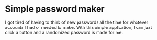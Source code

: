 # Simple password maker 

I got tired of having to think of new passwords all the time for whatever accounts I had or needed to make.
With this simple application, I can just click a button and a randomized password is made for me.